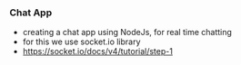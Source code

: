 ### Chat App 

- creating a chat app using NodeJs, for real time chatting
- for this we use socket.io library
- https://socket.io/docs/v4/tutorial/step-1